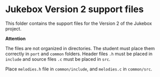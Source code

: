 # Jukebox Version 2 support files

This folder contains the support files for the Version 2 of the Jukebox project.

**Attention**

The files are not organized in directories. The student must place them correctly in `port` and `common` folders. Header files `.h` must be placed in `include` and source files `.c` must be placed in `src`.

Place `melodies.h` file in `common/include`, and `melodies.c` in `common/src`.